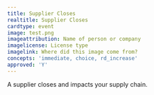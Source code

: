 ```yaml
---
title: Supplier Closes
realtitle: Supplier Closes
cardtype: event
image: test.png
imageattribution: Name of person or company
imagelicense: License type
imagelink: Where did this image come from?
concepts: 'immediate, choice, rd_increase'
approved: 'Y'
---
```


A supplier closes and impacts your supply chain.
